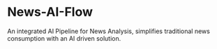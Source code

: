 # News-AI-Flow
An integrated AI Pipeline for News Analysis, simplifies traditional news consumption with an AI driven solution.
